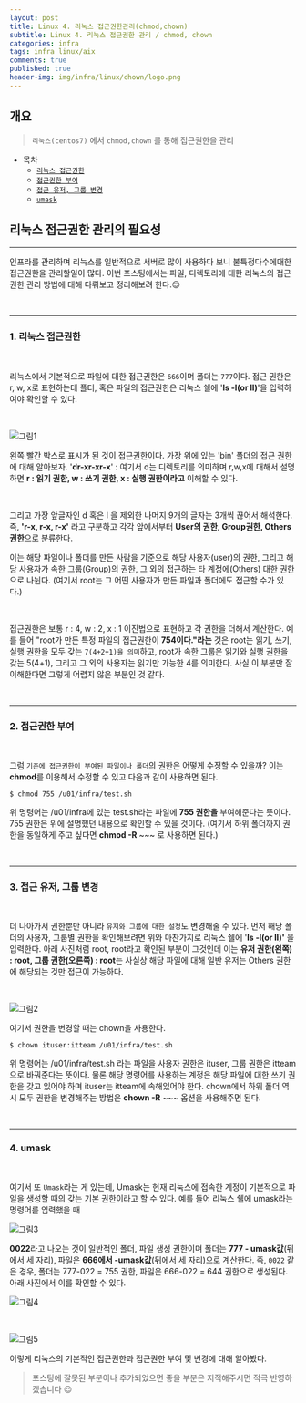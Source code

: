 ```yaml
---
layout: post
title: Linux 4. 리눅스 접근권한관리(chmod,chown)
subtitle: Linux 4. 리눅스 접근권한 관리 / chmod, chown
categories: infra
tags: infra linux/aix
comments: true
published: true
header-img: img/infra/linux/chown/logo.png
---
```


## 개요
> `리눅스(centos7)` 에서 `chmod,chown` 를 통해 접근권한을 관리
  
- 목차
	- [`리눅스 접근권한`](#1-리눅스-접근권한)
	- [`접근권한 부여`](#2-접근권한-부여)
	- [`접근 유저, 그룹 변경`](#3-접근-유저-그룹-변경)
	- [`umask`](#4-umask)
  
## 리눅스 접근권한 관리의 필요성
---
인프라를 관리하며 리눅스를 일반적으로 서버로 많이 사용하다 보니 불특정다수에대한 접근권한을 관리할일이 많다. 이번 포스팅에서는 파일, 디렉토리에 대한 리눅스의 접근권한 관리 방법에 대해 다뤄보고 정리해보려 한다.😌

<br>




---

### **1. 리눅스 접근권한**

<br>

리눅스에서 기본적으로 파일에 대한 접근권한은 `666`이며 폴더는 `777`이다. 접근 권한은 r, w, x로 표현하는데 폴더, 혹은 파일의 접근권한은 리눅스 쉘에 '**ls -l(or ll)**'을 입력하여야 확인할 수 있다.

<br>

![그림1](https://cdn.jsdelivr.net/gh/zunoxi/zunoxi.github.io/assets/img/infra/linux/chown/1.png)

왼쪽 빨간 박스로 표시가 된 것이 접근권한이다. 가장 위에 있는 'bin' 폴더의 접근 권한에 대해 알아보자. '**dr-xr-xr-x**' : 여기서 d는 디렉토리를 의미하며 r,w,x에 대해서 설명하면 **r : 읽기 권한, w : 쓰기 권한, x : 실행 권한이라고** 이해할 수 있다.

<br>

그리고 가장 앞글자인 d 혹은 l 을 제외한 나머지 9개의 글자는 3개씩 끊어서 해석한다. 즉, **'r-x, r-x, r-x'** 라고 구분하고 각각 앞에서부터 **User의 권한, Group권한, Others 권한**으로 분류한다.

이는 해당 파일이나 폴더를 만든 사람을 기준으로 해당 사용자(user)의 권한, 그리고 해당 사용자가 속한 그룹(Group)의 권한, 그 외의 접근하는 타 계정에(Others) 대한 권한으로 나뉜다. (여기서 root는 그 어떤 사용자가 만든 파일과 폴더에도 접근할 수가 있다.)

<br>

접근권한은 보통 r : 4, w : 2, x : 1 이진법으로 표현하고 각 권한을 더해서 계산한다. 예를 들어 "root가 만든 특정 파일의 접근권한이 **754이다."라는** 것은 root는 읽기, 쓰기, 실행 권한을 모두 갖는 `7(4+2+1)을 의미`하고, root가 속한 그룹은 읽기와 실행 권한을 갖는 5(4+1), 그리고 그 외의 사용자는 읽기만 가능한 4를 의미한다. 사실 이 부분만 잘 이해한다면 그렇게 어렵지 않은 부분인 것 같다.

<br>

---

### **2. 접근권한 부여**

<br>

그럼 `기존에 접근권한이 부여된 파일이나 폴더`의 권한은 어떻게 수정할 수 있을까? 이는 **chmod**를 이용해서 수정할 수 있고 다음과 같이 사용하면 된다.

```
$ chmod 755 /u01/infra/test.sh
```

위 명령어는 /u01/infra에 있는 test.sh라는 파일에 **755 권한을** 부여해준다는 뜻이다. 755 권한은 위에 설명했던 내용으로 확인할 수 있을 것이다. (여기서 하위 폴더까지 권한을 동일하게 주고 싶다면 **chmod -R** ~~~ 로 사용하면 된다.)

<br>

---

### **3\. 접근 유저, 그룹 변경**

<br>

더 나아가서 권한뿐만 아니라 `유저와 그룹에 대한 설정`도 변경해줄 수 있다. 먼저 해당 폴더의 사용자, 그룹별 권한을 확인해보려면 위와 마찬가지로 리눅스 쉘에 '**ls -l(or ll)'** 을 입력한다. 아래 사진처럼 root, root라고 확인된 부분이 그것인데 이는 **유저 권한(왼쪽) : root, 그룹 권한(오른쪽) : root**는 사실상 해당 파일에 대해 일반 유저는 Others 권한에 해당되는 것만 접근이 가능하다.

<br>

![그림2](https://cdn.jsdelivr.net/gh/zunoxi/zunoxi.github.io/assets/img/infra/linux/chown/2.png)

여기서 권한을 변경할 때는 chown을 사용한다.

```
$ chown ituser:itteam /u01/infra/test.sh
```

위 명령어는 /u01/infra/test.sh 라는 파일을 사용자 권한은 ituser, 그룹 권한은 itteam으로 바꿔준다는 뜻이다. 물론 해당 명령어를 사용하는 계정은 해당 파일에 대한 쓰기 권한을 갖고 있어야 하며 ituser는 itteam에 속해있어야 한다. chown에서 하위 폴더 역시 모두 권한을 변경해주는 방법은 **chown -R** ~~~ 옵션을 사용해주면 된다.

<br>

---

### **4\. umask**

<br>

여기서 또 `Umask`라는 게 있는데, Umask는 현재 리눅스에 접속한 계정이 기본적으로 파일을 생성할 때의 갖는 기본 권한이라고 할 수 있다. 예를 들어 리눅스 쉘에 umask라는 명령어를 입력했을 때 

![그림3](https://cdn.jsdelivr.net/gh/zunoxi/zunoxi.github.io/assets/img/infra/linux/chown/3.png)

**0022**라고 나오는 것이 일반적인 폴더, 파일 생성 권한이며 폴더는 **777 - umask값**(뒤에서 세 자리), 파일은 **666에서 -umask값**(뒤에서 세 자리)으로 계산한다. 즉, `0022` 같은 경우, 폴더는 777-022 = 755 권한, 파일은 666-022 = 644 권한으로 생성된다. 아래 사진에서 이를 확인할 수 있다. 

![그림4](https://cdn.jsdelivr.net/gh/zunoxi/zunoxi.github.io/assets/img/infra/linux/chown/4.png)

<br>

![그림5](https://cdn.jsdelivr.net/gh/zunoxi/zunoxi.github.io/assets/img/infra/linux/chown/5.png)

이렇게 리눅스의 기본적인 접근권한과 접근권한 부여 및 변경에 대해 알아봤다.

> 포스팅에 잘못된 부분이나 추가되었으면 좋을 부분은 지적해주시면 적극 반영하겠습니다 😌


